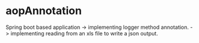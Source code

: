 # aopAnnotation
Spring boot based application 
  -> implementing logger method annotation.
  -> implementing reading from an xls file to write a json output.
